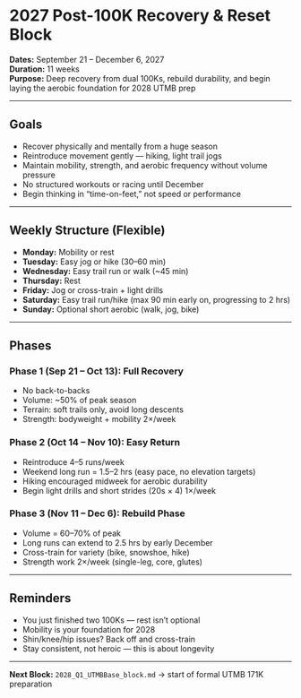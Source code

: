 # 2027 Post-100K Recovery & Reset Block

**Dates:** September 21 – December 6, 2027  
**Duration:** 11 weeks  
**Purpose:** Deep recovery from dual 100Ks, rebuild durability, and begin laying the aerobic foundation for 2028 UTMB prep

---

## Goals
- Recover physically and mentally from a huge season
- Reintroduce movement gently — hiking, light trail jogs
- Maintain mobility, strength, and aerobic frequency without volume pressure
- No structured workouts or racing until December
- Begin thinking in “time-on-feet,” not speed or performance

---

## Weekly Structure (Flexible)
- **Monday:** Mobility or rest
- **Tuesday:** Easy jog or hike (30–60 min)
- **Wednesday:** Easy trail run or walk (~45 min)
- **Thursday:** Rest
- **Friday:** Jog or cross-train + light drills
- **Saturday:** Easy trail run/hike (max 90 min early on, progressing to 2 hrs)
- **Sunday:** Optional short aerobic (walk, jog, bike)

---

## Phases

### Phase 1 (Sep 21 – Oct 13): Full Recovery
- No back-to-backs
- Volume: ~50% of peak season
- Terrain: soft trails only, avoid long descents
- Strength: bodyweight + mobility 2×/week

### Phase 2 (Oct 14 – Nov 10): Easy Return
- Reintroduce 4–5 runs/week
- Weekend long run = 1.5–2 hrs (easy pace, no elevation targets)
- Hiking encouraged midweek for aerobic durability
- Begin light drills and short strides (20s × 4) 1×/week

### Phase 3 (Nov 11 – Dec 6): Rebuild Phase
- Volume = 60–70% of peak
- Long runs can extend to 2.5 hrs by early December
- Cross-train for variety (bike, snowshoe, hike)
- Strength work 2×/week (single-leg, core, glutes)

---

## Reminders
- You just finished two 100Ks — rest isn’t optional
- Mobility is your foundation for 2028
- Shin/knee/hip issues? Back off and cross-train
- Stay consistent, not heroic — this is about longevity

---

**Next Block:** `2028_Q1_UTMBBase_block.md` → start of formal UTMB 171K preparation
